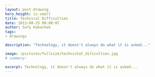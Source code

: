 ```yaml
---
layout: post-drawing
hero_height: is-small
title: Technical Difficulties
date: 2013-08-25 00:00:07
author: Sofy Kabachek
tags:
- drawings

description: "Technology, it doesn't always do what it is asked..."

image: /pictures/fullsize/technichal_dificulties.jpg
# summery:

excerpt: Technology, it doesn't always do what it is asked...
---
```

